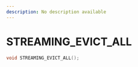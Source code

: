 ```yaml
---
description: No description available 
---
```


# STREAMING_EVICT_ALL

```cpp
void STREAMING_EVICT_ALL();
```